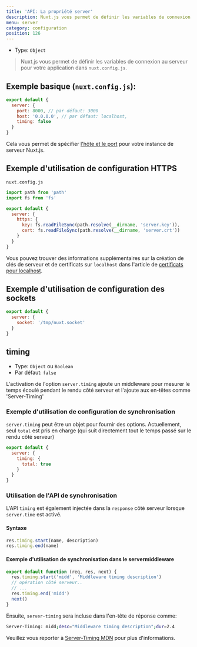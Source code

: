 ```yaml
---
title: 'API: La propriété server'
description: Nuxt.js vous permet de définir les variables de connexion au serveur pour votre application dans `nuxt.config.js`.
menu: server
category: configuration
position: 126
---
```


- Type: `Object`

> Nuxt.js vous permet de définir les variables de connexion au serveur pour votre application dans `nuxt.config.js`.

## Exemple basique (`nuxt.config.js`):

```js
export default {
  server: {
    port: 8000, // par défaut: 3000
    host: '0.0.0.0', // par défaut: localhost,
    timing: false
  }
}
```

Cela vous permet de spécifier [l'hôte et le port](/docs/2.x/features/configuration#edit-host-and-port) pour votre instance de serveur Nuxt.js.

## Exemple d'utilisation de configuration HTTPS

`nuxt.config.js`

```js
import path from 'path'
import fs from 'fs'

export default {
  server: {
    https: {
      key: fs.readFileSync(path.resolve(__dirname, 'server.key')),
      cert: fs.readFileSync(path.resolve(__dirname, 'server.crt'))
    }
  }
}
```

Vous pouvez trouver des informations supplémentaires sur la création de clés de serveur et de certificats sur `localhost` dans l'article de [certificats pour localhost](https://letsencrypt.org/docs/certificates-for-localhost/).

## Exemple d'utilisation de configuration des sockets

```js
export default {
  server: {
    socket: '/tmp/nuxt.socket'
  }
}
```

## timing

- Type: `Object` ou `Boolean`
- Par défaut: `false`

L'activation de l'option `server.timing` ajoute un middleware pour mesurer le temps écoulé pendant le rendu côté serveur et l'ajoute aux en-têtes comme 'Server-Timing'

### Exemple d'utilisation de configuration de synchronisation

`server.timing` peut être un objet pour fournir des options. Actuellement, seul `total` est pris en charge (qui suit directement tout le temps passé sur le rendu côté serveur)

```js
export default {
  server: {
    timing: {
      total: true
    }
  }
}
```

### Utilisation de l'API de synchronisation

L'API `timing` est également injectée dans la `response` côté serveur lorsque `server.time` est activé.

#### Syntaxe

```js
res.timing.start(name, description)
res.timing.end(name)
```

#### Exemple d'utilisation de synchronisation dans le servermiddleware

```js
export default function (req, res, next) {
  res.timing.start('midd', 'Middleware timing description')
  // opération côté serveur..
  // ...
  res.timing.end('midd')
  next()
}
```

Ensuite, `server-timing` sera incluse dans l'en-tête de réponse comme:

```bash
Server-Timing: midd;desc="Middleware timing description";dur=2.4
```

Veuillez vous reporter à [Server-Timing MDN](https://developer.mozilla.org/en-US/docs/Web/HTTP/Headers/Server-Timing) pour plus d'informations.
